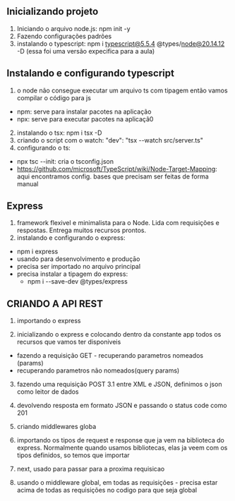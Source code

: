 Inicializando projeto 
---
1. Iniciando o arquivo node.js: 
npm init -y
2. Fazendo configurações padrões
3. instalando o typescript:
npm i typescript@5.5.4 @types/node@20.14.12 -D
(essa foi uma versão expecifica para a aula)

Instalando e configurando typescript
--- 
1. o node não consegue executar um arquivo ts com tipagem então vamos compilar o código para js
- npm: serve para instalar pacotes na aplicação 
- npx: serve para executar pacotes na aplicaçã0
2. instalando o tsx:  npm i tsx -D
3. criando o script com o watch: "dev": "tsx --watch src/server.ts"
4. configurando o ts: 
- npx tsc --init: cria o tsconfig.json
- https://github.com/microsoft/TypeScript/wiki/Node-Target-Mapping: aqui encontramos config. bases que precisam ser feitas de forma manual

Express 
---
1. framework flexivel e minimalista para o Node. Lida com requisições e respostas. Entrega muitos recursos prontos.
2. instalando e configurando o express:
- npm i express
- usando para desenvolvimento e produçāo
- precisa ser importado no arquivo principal
- precisa instalar a tipagem do express: 
  - npm i --save-dev @types/express



CRIANDO A API REST
---
1. importando o express

2. inicializando o express e colocando dentro da constante app todos os recursos que vamos ter disponiveis
- fazendo a requisição GET - recuperando parametros nomeados (params)
- recuperando parametros não nomeados(query params)

3. fazendo uma requisição POST
3.1 entre XML e JSON, definimos o json como leitor de dados

4. devolvendo resposta em formato JSON e passando o status code como 201

5. criando middlewares globa

6. importando os tipos de request e response que ja vem na biblioteca do express. Normalmente quando usamos bibliotecas, elas ja veem com os tipos definidos, so temos que importar

7. next, usado para passar para a proxima requisicao

8. usando o middleware global, em todas as requisições - precisa estar acima de todas as requisições no codigo para que seja global
